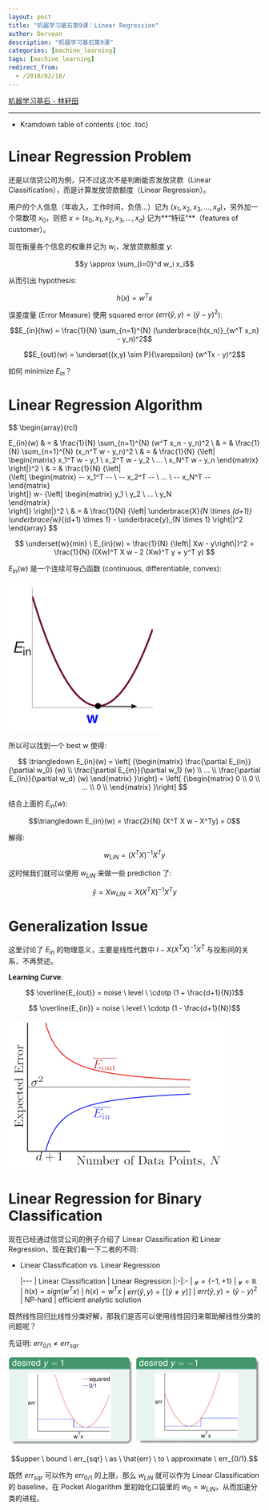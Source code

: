 ```yaml
---
layout: post
title: "机器学习基石第9课：Linear Regression"
author: Dervean
description: "机器学习基石第9课"
categories: [machine_learning]
tags: [machine_learning]
redirect_from:
  - /2018/02/18/
---
```


[机器学习基石 - 林轩田](https://www.csie.ntu.edu.tw/~htlin/course/mlfound17fall/)

---

* Kramdown table of contents
{:toc .toc}

# Linear Regression Problem

还是以信贷公司为例，只不过这次不是判断能否发放贷款（Linear Classification），而是计算发放贷款额度（Linear Regression）。

用户的个人信息（年收入，工作时间，负债...）记为 $(x_1,x_2,x_3,...,x_d)$，另外加一个常数项 $x_0$，则把 $x = (x_0,x_1,x_2,x_3,...,x_d)$ 记为**“特征“**（features of customer）。

现在衡量各个信息的权重并记为 $w_i$，发放贷款额度 y:

$$y \approx \sum_{i=0}^d w_i x_i$$

从而引出 hypothesis:

$$ h(x) = w^T x $$

误差度量 (Error Measure) 使用 squared error ($err(\hat{y} , y) = (\hat{y} - y)^2$):

$$E_{in}(hw) = \frac{1}{N} \sum_{n=1}^{N} (\underbrace{h(x_n)}_{w^T x_n} - y_n)^2$$

$$E_{out}(w) = \underset{(x,y) \sim P}{\varepsilon} (w^Tx - y)^2$$

如何 minimize $E_{in}$？

# Linear Regression Algorithm

$$
\begin{array}{rcl}

E_{in}(w) & = & \frac{1}{N} \sum_{n=1}^{N} (w^T x_n - y_n)^2  			\\
          & = & \frac{1}{N} \sum_{n=1}^{N} (x_n^T w - y_n)^2			\\
          & = & \frac{1}{N} {\left\|   
							\begin{matrix} 
							x_1^T w - y_1 \\ 
							x_2^T w - y_2 \\ 
							... 		  \\ 
							x_N^T w - y_n 
							\end{matrix}   
							\right\|}^2						\\
		  & = & \frac{1}{N} {\left\|   
		  					{\left[
							\begin{matrix} 
							-- x_1^T -- \\ 
							-- x_2^T -- \\ 
							... 		\\ 
							-- x_N^T --  
							\end{matrix}   
							\right]}
							w-
							{\left[
							\begin{matrix} 
							y_1 \\ 
							y_2 \\ 
							... \\ 
							y_N  
							\end{matrix}   
							\right]}
							\right\|}^2						\\
		  & = & \frac{1}{N} {\left\| \underbrace{X}_{N \times (d+1)} \underbrace{w}_{(d+1) \times 1} - \underbrace{y}_{N \times 1} \right\|}^2					
\end{array}
$$

$$
\underset{w}{min} \ E_{in}(w) 	= \frac{1}{N} {\left\| Xw - y\right\|}^2 
								= \frac{1}{N} ((Xw)^T X w - 2 (Xw)^T y + y^T y)
$$

$E_{in}(w)$ 是一个连续可导凸函数 (continuous, differentiable, convex):

![linear-regression-1](/images/machine-learning-foundations/linear-regression-1.png "continuous, differentiable, convex")

所以可以找到一个 best w 使得:

$$
\triangledown E_{in}(w) = 	\left[ 
								{\begin{matrix} 
									\frac{\partial E_{in}}{\partial w_0} (w) \\ 
									\frac{\partial E_{in}}{\partial w_1} (w) \\ 
									... 		\\ 
									\frac{\partial E_{in}}{\partial w_d} (w)   
								\end{matrix}
							}\right]
						=	\left[ 
								{\begin{matrix} 
									0 \\ 
									0 \\ 
									... 		\\ 
									0 \\   
								\end{matrix}
							}\right]
$$

结合上面的 $E_{in}(w)$:

$$\triangledown E_{in}(w) = \frac{2}{N} (X^T X w - X^Ty) = 0$$

解得:

$$w_{LIN} = (X^T X)^{-1} X^T y$$

这时候我们就可以使用 $w_{LIN}$ 来做一些 prediction 了:

$$\hat{y} = X w_{LIN} = X (X^T X)^{-1} X^T y$$

# Generalization Issue

这里讨论了 $E_{in}$ 的物理意义，主要是线性代数中 $I - X (X^T X)^{-1} X^T$ 与投影间的关系，不再赘述。

**Learning Curve**:

$$ \overline{E_{out}} = noise \ level \ \cdotp (1 + \frac{d+1}{N})$$

$$ \overline{E_{in}} = noise \ level \ \cdotp (1 - \frac{d+1}{N})$$

![linear-regression-2](/images/machine-learning-foundations/linear-regression-2.png "Learning Curve")

# Linear Regression for Binary Classification

现在已经通过信贷公司的例子介绍了 Linear Classification 和 Linear Regression，现在我们看一下二者的不同:

* Linear Classification vs. Linear Regression

	|---
	| Linear Classification | Linear Regression
	|:-|:-
	| $\mathcal{y} = \{-1,+1 \}$ | $\mathcal{y} = \mathbb{R}$
	| $h(x) = sign(w^T x)$ | $h(x) = w^T x$
	| $err(\hat{y},y) = [\![ \hat{y} \neq y ]\!]$ | $err(\hat{y},y) = (\hat{y} - y)^2$
	| NP-hard | efficient analytic solution

既然线性回归比线性分类好解，那我们是否可以使用线性回归来帮助解线性分类的问题呢？

先证明: $err_{0/1} \neq err_{sqr}$

![linear-regression-3](/images/machine-learning-foundations/linear-regression-3.png "Linear Classification vs. Linear Regression")

$$upper \ bound \ err_{sqr} \ as \ \hat{err} \ to \ approximate \ err_{0/1}.$$

既然 $err_{sqr}$ 可以作为 $err_{0/1}$ 的上限，那么 $w_{L
IN}$ 就可以作为 Linear Classification 的 baseline，在 Pocket Alogarithm 里初始化口袋里的 $w_0 = w_{LIN}$，从而加速分类的进程。

























